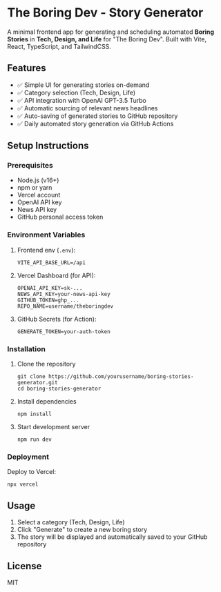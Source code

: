 # The Boring Dev - Story Generator

A minimal frontend app for generating and scheduling automated **Boring Stories** in **Tech, Design, and Life** for "The Boring Dev". Built with Vite, React, TypeScript, and TailwindCSS.

## Features

- ✅ Simple UI for generating stories on-demand
- ✅ Category selection (Tech, Design, Life)
- ✅ API integration with OpenAI GPT-3.5 Turbo 
- ✅ Automatic sourcing of relevant news headlines
- ✅ Auto-saving of generated stories to GitHub repository
- ✅ Daily automated story generation via GitHub Actions

## Setup Instructions

### Prerequisites

- Node.js (v16+)
- npm or yarn
- Vercel account
- OpenAI API key
- News API key
- GitHub personal access token

### Environment Variables

1. Frontend env (`.env`):
   ```
   VITE_API_BASE_URL=/api
   ```

2. Vercel Dashboard (for API):
   ```
   OPENAI_API_KEY=sk-...
   NEWS_API_KEY=your-news-api-key
   GITHUB_TOKEN=ghp_...
   REPO_NAME=username/theboringdev
   ```

3. GitHub Secrets (for Action):
   ```
   GENERATE_TOKEN=your-auth-token
   ```

### Installation

1. Clone the repository
   ```
   git clone https://github.com/yourusername/boring-stories-generator.git
   cd boring-stories-generator
   ```

2. Install dependencies
   ```
   npm install
   ```

3. Start development server
   ```
   npm run dev
   ```

### Deployment

Deploy to Vercel:
```
npx vercel
```

## Usage

1. Select a category (Tech, Design, Life)
2. Click "Generate" to create a new boring story
3. The story will be displayed and automatically saved to your GitHub repository

## License

MIT
